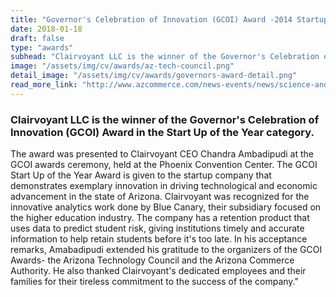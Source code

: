 ```yaml
---
title: "Governor's Celebration of Innovation (GCOI) Award -2014 Startup of the year"
date: 2018-01-18
draft: false
type: "awards"
subhead: "Clairvoyant LLC is the winner of the Governor's Celebration of Innovation (GCOI) Award in the Start Up of the Year category."
image: "/assets/img/cv/awards/az-tech-council.png"
detail_image: "/assets/img/cv/awards/governors-award-detail.png"
read_more_link: "http://www.azcommerce.com/news-events/news/science-and-technology-innovation-winners-announced-at-arizona-technology-council-s-2014-governor-s-celebration-of-innovation/"
---
```


### Clairvoyant LLC is the winner of the Governor's Celebration of Innovation (GCOI) Award in the Start Up of the Year category. 
The award was presented to Clairvoyant CEO Chandra Ambadipudi at the GCOI awards ceremony, held at the Phoenix Convention Center. The GCOI Start Up of the Year Award is given to the startup company that demonstrates exemplary innovation 
in driving technological and economic advancement in the state of Arizona. Clairvoyant was recognized for the innovative analytics work done by Blue Canary, their subsidiary focused on the higher education industry. 
The company has a retention product that uses data to predict student risk, giving institutions timely and accurate information to help retain students before it's too late. In his acceptance remarks, 
Amabadipudi extended his gratitude to the organizers of the GCOI Awards- the Arizona Technology Council and the Arizona Commerce Authority. He also thanked Clairvoyant's dedicated employees and their families for their tireless commitment to the success of the company."

